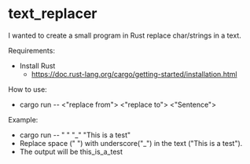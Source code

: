 # text_replacer
I wanted to create a small program in Rust replace char/strings in a text.

Requirements:
- Install Rust
    - https://doc.rust-lang.org/cargo/getting-started/installation.html

How to use:
- cargo run -- <"replace from"> <"replace to"> <"Sentence">

Example:
- cargo run -- " " "_" "This is a test"
- Replace space (" ") with underscore("_") in the text ("This is a test").
- The output will be this_is_a_test